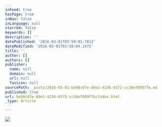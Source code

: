 ```yaml
---
inFeed: true
hasPage: true
inNav: false
inLanguage: null
starred: false
keywords: []
description: ''
datePublished: '2016-03-01T03:59:01.781Z'
dateModified: '2016-03-01T03:58:04.147Z'
title: ''
author: []
authors: []
publisher:
  name: null
  domain: null
  url: null
  favicon: null
sourcePath: _posts/2016-03-01-be08c07e-89e1-4236-9372-cc39ef0997fb.md
published: true
url: be08c07e-89e1-4236-9372-cc39ef0997fb/index.html
_type: Article

---
```

![](https://the-grid-user-content.s3-us-west-2.amazonaws.com/b464e8b9-96dd-42b5-bff5-ee4ac98fcdf7.png)